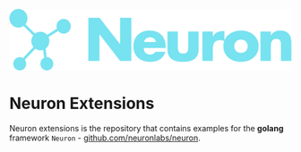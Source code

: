 ![Neuron Logo](logo_teal.svg)

# Neuron Extensions
Neuron extensions is the repository that contains examples for the **golang** framework `Neuron` - [github.com/neuronlabs/neuron](https://github.com/neuronlabs/neuron).


 
